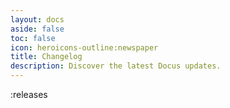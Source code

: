 ```yaml
---
layout: docs
aside: false
toc: false
icon: heroicons-outline:newspaper
title: Changelog
description: Discover the latest Docus updates.
---
```


:releases
